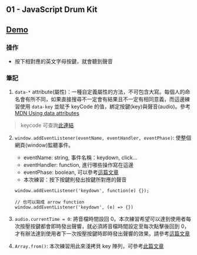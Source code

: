 ## 01 - JavaScript Drum Kit

## [Demo](https://nini-chang.github.io/JavaScript30/01%20-%20JavaScript%20Drum%20Kit/index.html)

### 操作
- 按下相對應的英文字母按鍵，就會聽到聲音

### 筆記
1. `data-*` attribute(屬性)：一種自定義屬性的方法，不可包含大寫。每個人的命名會有所不同，如果直接搜尋不一定會有結果且不一定有相同意義，而這邊練習使用 `data-key` 並賦予 keyCode 的值，綁定按鍵(key)與聲音(audio)。參考 [MDN Using data attributes](https://developer.mozilla.org/en-US/docs/Learn/HTML/Howto/Use_data_attributes)

> keycode 可查詢[此連結](https://keycode.info/)

2. `window.addEventListener(eventName, eventHandler, eventPhase)`: 使整個網頁(window)監聽事件。
   - eventName: string, 事件名稱：keydown, click...
   - eventHandler: function, 進行哪些操作寫在這邊
   - eventPhase: boolean, 可以參考[這篇文章](https://blog.techbridge.cc/2017/07/15/javascript-event-propagation/)
   - 本次練習：按下按鍵則發出按鍵所對應的聲音
   ```
   window.addEventListener('keydown', function(e) {});

   // 也可以寫成 arrow function
   window.addEventListener('keydown', (e) => {})
   ```

3. `audio.currentTime = 0`: 將音檔時間設回 0。本次練習希望可以達到使用者每次按壓按鍵都會即時發出聲響，就必須將音檔時間設定至每次點擊後回到 0，才有辦法達到使用者下一次按壓按鍵時即時發出聲響的效果。請參考[這篇文章](https://www.codespeedy.com/set-audio-playing-time-to-starting-position-in-javascript/)

4. `Array.from()`: 本次練習用此來淺拷貝 key 陣列，可參考[此篇文章](https://kknews.cc/zh-tw/code/x625ppg.html)
